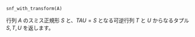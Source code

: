 ```
snf_with_transform(A)
```

行列 $A$ のスミス正規形 $S$ と、$TAU = S$ となる可逆行列 $T$ と $U$ からなるタプル $S, T, U$ を返します。
